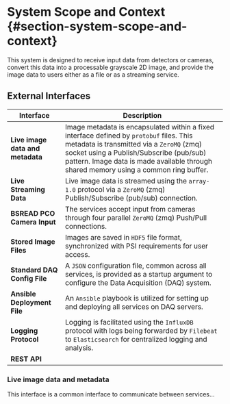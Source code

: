 # System Scope and Context {#section-system-scope-and-context}

This system is designed to receive input data from detectors or cameras, convert this data into a processable grayscale
2D image, and provide the image data to users either as a file or as a streaming service.

## External Interfaces

| Interface                        | Description                                                                                                                                                                                                                                                               |
|----------------------------------|---------------------------------------------------------------------------------------------------------------------------------------------------------------------------------------------------------------------------------------------------------------------------|
| **Live image data and metadata** | Image metadata is encapsulated within a fixed interface defined by `protobuf` files. This metadata is transmitted via a `ZeroMQ` (zmq) socket using a Publish/Subscribe (pub/sub) pattern. Image data is made available through shared memory using a common ring buffer. |
| **Live Streaming Data**          | Live image data is streamed using the `array-1.0` protocol via a `ZeroMQ` (zmq) Publish/Subscribe (pub/sub) connection.                                                                                                                                                   |
| **BSREAD PCO Camera Input**      | The services accept input from cameras through four parallel `ZeroMQ` (zmq) Push/Pull connections.                                                                                                                                                                        |
| **Stored Image Files**           | Images are saved in `HDF5` file format, synchronized with PSI requirements for user access.                                                                                                                                                                               |
| **Standard DAQ Config File**     | A `JSON` configuration file, common across all services, is provided as a startup argument to configure the Data Acquisition (DAQ) system.                                                                                                                                |
| **Ansible Deployment File**      | An `Ansible` playbook is utilized for setting up and deploying all services on DAQ servers.                                                                                                                                                                               |
| **Logging Protocol**             | Logging is facilitated using the `InfluxDB` protocol with logs being forwarded by `Filebeat` to `Elasticsearch` for centralized logging and analysis.                                                                                                                     |
| **REST API**                     | <tbd>                                                                                                                                                                                                                                                                     |

### Live image data and metadata

This interface is a common interface to communicate between services...

